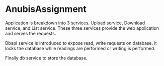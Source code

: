 # AnubisAssignment

Application is breakdown into 3 services. Upload service, Download service, and List service. 
These three services provide the web application and serves the requests.

Dbapi service is introduced to expose read, write requests on database. It locks the database while readings are performed or writing is performed. 

Finally db service to store the database. 
